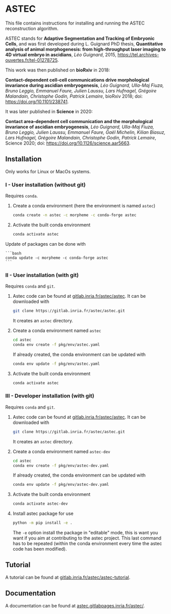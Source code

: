 # ASTEC

This file contains instructions for installing and running the ASTEC reconstruction algorithm.

ASTEC stands for **Adaptive Segmentation and Tracking of Embryonic
Cells**, and was first developed during L. Guignard PhD thesis,
**Quantitative analysis of animal morphogenesis: from high-throughput
laser imaging to 4D virtual embryo in ascidians**, _Léo Guignard_,
2015, https://tel.archives-ouvertes.fr/tel-01278725.

This work was then published on **bioRxiv** in 2018:

**Contact-dependent cell-cell communications drive morphological invariance during ascidian embryogenesis**, _Léo Guignard, Ulla-Maj Fiuza, Bruno Leggio, Emmanuel Faure, Julien Laussu, Lars Hufnagel, Grégoire Malandain, Christophe Godin, Patrick Lemaire_, bioRxiv 2018; doi: https://doi.org/10.1101/238741.

It was later published in **Science** in 2020:

**Contact area–dependent cell communication and the morphological invariance of ascidian embryogenesis**, _Léo Guignard, Ulla-Maj Fiuza, Bruno Leggio, Julien Laussu, Emmanuel Faure, Gaël Michelin, Kilian Biasuz, Lars Hufnagel, Grégoire Malandain, Christophe Godin, Patrick Lemaire_, Science 2020; doi: https://doi.org/10.1126/science.aar5663.

## Installation

Only works for Linux or MacOs systems.

### I - User installation (without git)

Requires `conda`.

1. Create a conda environment (here the environment is named
`astec`)

	```bash
	conda create -n astec -c morpheme -c conda-forge astec
	```

2. Activate the built conda environment

	```bash
	conda activate astec
	```

Update of packages can be done with

	```bash
	conda update -c morpheme -c conda-forge astec
	```

### II - User installation (with git)

Requires `conda` and `git`.

1. Astec code can be found at
   [gitlab.inria.fr/astec/astec](http://gitlab.inria.fr/astec/astec). It
   can be downloaded with

	```bash
	git clone https://gitlab.inria.fr/astec/astec.git
	```

	It creates an `astec` directory.

2. Create a conda environment named `astec`

	```bash
	cd astec
	conda env create -f pkg/env/astec.yaml
	```

   If already created, the conda environment can be updated with
	```bash
	conda env update -f pkg/env/astec.yaml
	```

3. Activate the built conda environment

	```bash
	conda activate astec
	```

### III - Developer  installation (with git)

Requires `conda` and `git`.

1. Astec code can be found at
   [gitlab.inria.fr/astec/astec](http://gitlab.inria.fr/astec/astec). It
   can be downloaded with

	```bash
	git clone https://gitlab.inria.fr/astec/astec.git
	```

	It creates an `astec` directory.

2. Create a conda environment named `astec-dev`

	```bash
	cd astec
	conda env create -f pkg/env/astec-dev.yaml
	```

   If already created, the conda environment can be updated with
	```bash
	conda env update -f pkg/env/astec-dev.yaml
	```


3. Activate the built conda environment

	```bash
	conda activate astec-dev
	```
	
4. Install astec package for use

	```bash
	python -m pip install -e .
	```

	The `-e` option install the package in "editable" mode, this is
    want you want if you aim at contributing to the astec
    project. This last command has to be repeated (within the conda
    environment every time the astec code has been modified).


## Tutorial

A tutorial can be found at [gitlab.inria.fr/astec/astec-tutorial](https://gitlab.inria.fr/astec/astec-tutorial).

## Documentation

A documentation can be found at [astec.gitlabpages.inria.fr/astec/](https://astec.gitlabpages.inria.fr/astec/).
